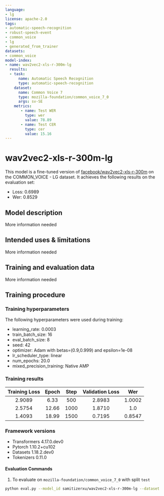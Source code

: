 ```yaml
---
language:
- lg
license: apache-2.0
tags:
- automatic-speech-recognition
- robust-speech-event
- common_voice
- lg
- generated_from_trainer
datasets:
- common_voice
model-index:
- name: wav2vec2-xls-r-300m-lg
  results:
  - task: 
      name: Automatic Speech Recognition 
      type: automatic-speech-recognition
    dataset:
      name: Common Voice 7
      type: mozilla-foundation/common_voice_7_0
      args: sv-SE
    metrics:
       - name: Test WER
         type: wer
         value: 78.89
       - name: Test CER
         type: cer
         value: 15.16
---
```


<!-- This model card has been generated automatically according to the information the Trainer had access to. You
should probably proofread and complete it, then remove this comment. -->

# wav2vec2-xls-r-300m-lg

This model is a fine-tuned version of [facebook/wav2vec2-xls-r-300m](https://huggingface.co/facebook/wav2vec2-xls-r-300m) on the COMMON_VOICE - LG dataset.
It achieves the following results on the evaluation set:
- Loss: 0.6989
- Wer: 0.8529

## Model description

More information needed

## Intended uses & limitations

More information needed

## Training and evaluation data

More information needed

## Training procedure

### Training hyperparameters

The following hyperparameters were used during training:
- learning_rate: 0.0003
- train_batch_size: 16
- eval_batch_size: 8
- seed: 42
- optimizer: Adam with betas=(0.9,0.999) and epsilon=1e-08
- lr_scheduler_type: linear
- num_epochs: 20.0
- mixed_precision_training: Native AMP

### Training results

| Training Loss | Epoch | Step | Validation Loss | Wer    |
|:-------------:|:-----:|:----:|:---------------:|:------:|
| 2.9089        | 6.33  | 500  | 2.8983          | 1.0002 |
| 2.5754        | 12.66 | 1000 | 1.8710          | 1.0    |
| 1.4093        | 18.99 | 1500 | 0.7195          | 0.8547 |


### Framework versions

- Transformers 4.17.0.dev0
- Pytorch 1.10.2+cu102
- Datasets 1.18.2.dev0
- Tokenizers 0.11.0

#### Evaluation Commands
1. To evaluate on `mozilla-foundation/common_voice_7_0` with split `test`

```bash
python eval.py --model_id samitizerxu/wav2vec2-xls-r-300m-lg --dataset mozilla-foundation/common_voice_7_0 --config lg --split test
```
